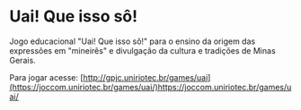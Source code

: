 # Uai! Que isso sô!
Jogo educacional "Uai! Que isso sô!" para o ensino da origem das expressões em "mineirês" e divulgação da cultura e tradições de Minas Gerais.

Para jogar acesse: [http://gpjc.uniriotec.br/games/uai](https://joccom.uniriotec.br/games/uai/)https://joccom.uniriotec.br/games/uai/
